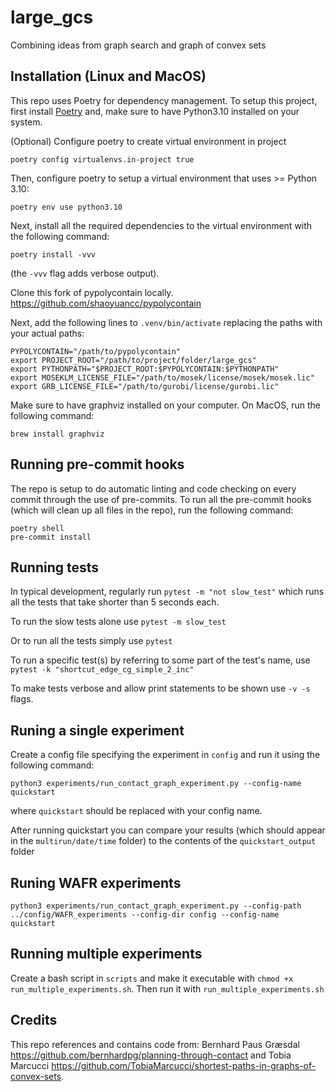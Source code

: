 # large_gcs
Combining ideas from graph search and graph of convex sets

## Installation (Linux and MacOS)
This repo uses Poetry for dependency management. To setup this project, first install [Poetry](https://python-poetry.org/docs/#installation) and, make sure to have Python3.10 installed on your system.

(Optional) Configure poetry to create virtual environment in project
```
poetry config virtualenvs.in-project true
```

Then, configure poetry to setup a virtual environment that uses >= Python 3.10:
```
poetry env use python3.10
```

Next, install all the required dependencies to the virtual environment with the following command:
```
poetry install -vvv
```
(the `-vvv` flag adds verbose output).

Clone this fork of pypolycontain locally.
https://github.com/shaoyuancc/pypolycontain

Next, add the following lines to `.venv/bin/activate` replacing the paths with your actual paths:
```
PYPOLYCONTAIN="/path/to/pypolycontain"
export PROJECT_ROOT="/path/to/project/folder/large_gcs"
export PYTHONPATH="$PROJECT_ROOT:$PYPOLYCONTAIN:$PYTHONPATH"
export MOSEKLM_LICENSE_FILE="/path/to/mosek/license/mosek/mosek.lic"
export GRB_LICENSE_FILE="/path/to/gurobi/license/gurobi.lic"
```

Make sure to have graphviz installed on your computer. On MacOS, run the following command:
```
brew install graphviz
```

## Running pre-commit hooks
The repo is setup to do automatic linting and code checking on every commit through the use of pre-commits. To run all the pre-commit hooks (which will clean up all files in the repo), run the following command:
```
poetry shell
pre-commit install
```

## Running tests

In typical development, regularly run
`pytest -m "not slow_test"`
which runs all the tests that take shorter than 5 seconds each.

To run the slow tests alone use
`pytest -m slow_test`

Or to run all the tests simply use
`pytest`

To run a specific test(s) by referring to some part of the test's name, use
`pytest -k "shortcut_edge_cg_simple_2_inc"`

To make tests verbose and allow print statements to be shown use `-v -s` flags.

## Runing a single experiment

Create a config file specifying the experiment in `config` and run it using the following command:

```
python3 experiments/run_contact_graph_experiment.py --config-name quickstart
```

where `quickstart` should be replaced with your config name.

After running quickstart you can compare your results (which should appear in the `multirun/date/time` folder) to the contents of the `quickstart_output` folder

## Runing WAFR experiments
```
python3 experiments/run_contact_graph_experiment.py --config-path ../config/WAFR_experiments --config-dir config --config-name quickstart 
```

## Running multiple experiments

Create a bash script in `scripts` and make it executable with `chmod +x run_multiple_experiments.sh`.
Then run it with `run_multiple_experiments.sh`

## Credits
This repo references and contains code from: Bernhard Paus Græsdal https://github.com/bernhardpg/planning-through-contact and Tobia Marcucci https://github.com/TobiaMarcucci/shortest-paths-in-graphs-of-convex-sets.